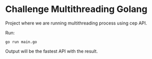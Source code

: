# Challenge Multithreading Golang

Project where we are running multithreading process using cep API.

Run: 

    go run main.go

Output will be the fastest API with the result.